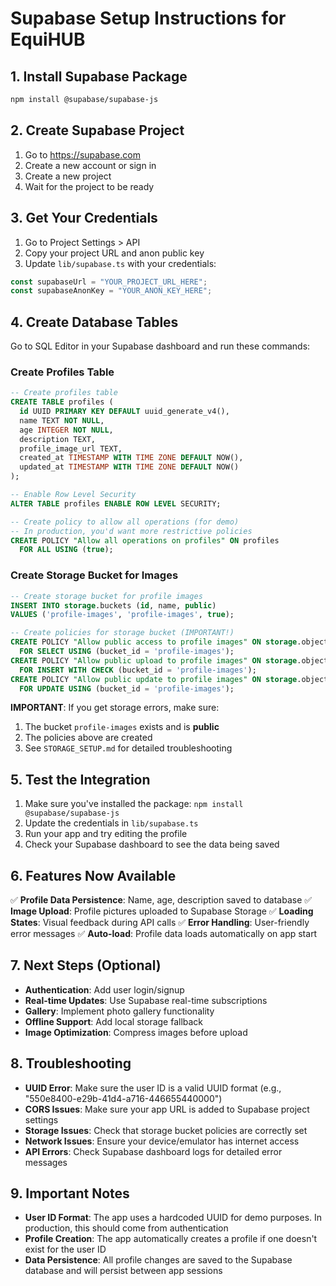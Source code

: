 # Supabase Setup Instructions for EquiHUB

## 1. Install Supabase Package

```bash
npm install @supabase/supabase-js
```

## 2. Create Supabase Project

1. Go to https://supabase.com
2. Create a new account or sign in
3. Create a new project
4. Wait for the project to be ready

## 3. Get Your Credentials

1. Go to Project Settings > API
2. Copy your project URL and anon public key
3. Update `lib/supabase.ts` with your credentials:

```typescript
const supabaseUrl = "YOUR_PROJECT_URL_HERE";
const supabaseAnonKey = "YOUR_ANON_KEY_HERE";
```

## 4. Create Database Tables

Go to SQL Editor in your Supabase dashboard and run these commands:

### Create Profiles Table

```sql
-- Create profiles table
CREATE TABLE profiles (
  id UUID PRIMARY KEY DEFAULT uuid_generate_v4(),
  name TEXT NOT NULL,
  age INTEGER NOT NULL,
  description TEXT,
  profile_image_url TEXT,
  created_at TIMESTAMP WITH TIME ZONE DEFAULT NOW(),
  updated_at TIMESTAMP WITH TIME ZONE DEFAULT NOW()
);

-- Enable Row Level Security
ALTER TABLE profiles ENABLE ROW LEVEL SECURITY;

-- Create policy to allow all operations (for demo)
-- In production, you'd want more restrictive policies
CREATE POLICY "Allow all operations on profiles" ON profiles
  FOR ALL USING (true);
```

### Create Storage Bucket for Images

```sql
-- Create storage bucket for profile images
INSERT INTO storage.buckets (id, name, public)
VALUES ('profile-images', 'profile-images', true);

-- Create policies for storage bucket (IMPORTANT!)
CREATE POLICY "Allow public access to profile images" ON storage.objects
  FOR SELECT USING (bucket_id = 'profile-images');
CREATE POLICY "Allow public upload to profile images" ON storage.objects
  FOR INSERT WITH CHECK (bucket_id = 'profile-images');
CREATE POLICY "Allow public update to profile images" ON storage.objects
  FOR UPDATE USING (bucket_id = 'profile-images');
```

**IMPORTANT**: If you get storage errors, make sure:

1. The bucket `profile-images` exists and is **public**
2. The policies above are created
3. See `STORAGE_SETUP.md` for detailed troubleshooting

## 5. Test the Integration

1. Make sure you've installed the package: `npm install @supabase/supabase-js`
2. Update the credentials in `lib/supabase.ts`
3. Run your app and try editing the profile
4. Check your Supabase dashboard to see the data being saved

## 6. Features Now Available

✅ **Profile Data Persistence**: Name, age, description saved to database
✅ **Image Upload**: Profile pictures uploaded to Supabase Storage
✅ **Loading States**: Visual feedback during API calls
✅ **Error Handling**: User-friendly error messages
✅ **Auto-load**: Profile data loads automatically on app start

## 7. Next Steps (Optional)

- **Authentication**: Add user login/signup
- **Real-time Updates**: Use Supabase real-time subscriptions
- **Gallery**: Implement photo gallery functionality
- **Offline Support**: Add local storage fallback
- **Image Optimization**: Compress images before upload

## 8. Troubleshooting

- **UUID Error**: Make sure the user ID is a valid UUID format (e.g., "550e8400-e29b-41d4-a716-446655440000")
- **CORS Issues**: Make sure your app URL is added to Supabase project settings
- **Storage Issues**: Check that storage bucket policies are correctly set
- **Network Issues**: Ensure your device/emulator has internet access
- **API Errors**: Check Supabase dashboard logs for detailed error messages

## 9. Important Notes

- **User ID Format**: The app uses a hardcoded UUID for demo purposes. In production, this should come from authentication
- **Profile Creation**: The app automatically creates a profile if one doesn't exist for the user ID
- **Data Persistence**: All profile changes are saved to the Supabase database and will persist between app sessions
